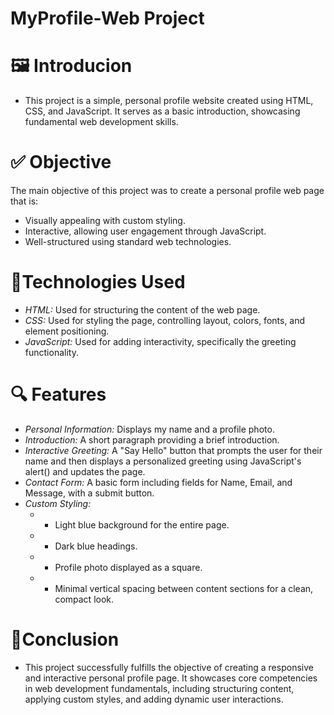 # MyProfile-Web Project
# 🖼️  Introducion
- This project is a simple, personal profile website created using HTML, CSS, and JavaScript. It serves as a basic introduction, showcasing fundamental web development skills.

# ✅ Objective
The main objective of this project was to create a personal profile web page that is:
- Visually appealing with custom styling.
- Interactive, allowing user engagement through JavaScript.
- Well-structured using standard web technologies.

# 🧾Technologies Used
- *HTML:* Used for structuring the content of the web page.
- *CSS:* Used for styling the page, controlling layout, colors, fonts, and element positioning.
- *JavaScript:* Used for adding interactivity, specifically the greeting functionality.

#  🔍 Features
- *Personal Information:* Displays my name and a profile photo.
- *Introduction:* A short paragraph providing a brief introduction.
- *Interactive Greeting:* A "Say Hello" button that prompts the user for their name and then displays a personalized greeting using JavaScript's alert() and updates the page.
- *Contact Form:* A basic form including fields for Name, Email, and Message, with a submit button.
- *Custom Styling:*
   - * Light blue background for the entire page.
   - * Dark blue headings.
   - * Profile photo displayed as a square.
   - * Minimal vertical spacing between content sections for a clean, compact look.

# 🧾Conclusion
- This project successfully fulfills the objective of creating a responsive and interactive personal profile page. It showcases core competencies in web development fundamentals, including structuring content, applying custom styles, and adding dynamic user interactions.
